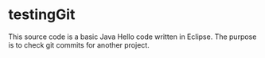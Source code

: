 # testingGit
This source code is a basic Java Hello code written in Eclipse. The purpose is to check git commits for another project.
